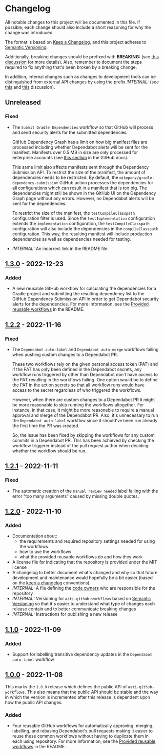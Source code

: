 # Changelog

All notable changes to this project will be documented in this file. If possible, each change should also include a
short reasoning for why the change was introduced.

The format is based on [Keep a Changelog](https://keepachangelog.com/en/1.1.0/), and this project adheres to
[Semantic Versioning](https://semver.org/spec/v2.0.0.html).

Additionally, breaking changes should be prefixed with **BREAKING:** (see [this discussion](https://github.com/olivierlacan/keep-a-changelog/issues/41)
for more details). Also, remember to document the steps required to fix anything that's been broken by a breaking
change.

In addition, internal changes such as changes to development tools can be distinguished from external API changes by
using the prefix _INTERNAL:_ (see [this](https://github.com/olivierlacan/keep-a-changelog/issues/163) and
[this](https://github.com/olivierlacan/keep-a-changelog/issues/30) discussion).

## Unreleased

<!-- List the changes in your PR under the Unreleased title. You can also copy this list to your PR summary. -->

### Fixed

- The `Submit Gradle Dependencies` workflow so that GitHub will process and send security alerts for the submitted
  dependencies.

  GitHub Dependency Graph has a limit on how big manifest files are processed including whether Dependabot alerts will
  be sent for the manifest. Manifests over 0.5 MB in size are only processed for enterprise accounts (see
  [this section](https://docs.github.com/en/code-security/supply-chain-security/understanding-your-software-supply-chain/troubleshooting-the-dependency-graph#are-there-limits-which-affect-the-dependency-graph-data)
  in the GitHub docs).

  This same limit also affects manifests sent through the Dependency Submission API. To restrict the size of the
  manifest, the amount of dependencies needs to be restricted. By default, the `mikepenz/gradle-dependency-submission`
  GitHub action processes the dependencies for all configurations which can result in a manifest that is too big. The
  dependencies might still be shown in the GitHub UI on the Dependency Graph page without any errors. However, no
  Dependabot alerts will be sent for the dependencies.

  To restrict the size of the manifest, the `testCompileClasspath` configuration filter is used. Since the
  `testImplementation` configuration extends the `implementation` configuration, the `testCompileClasspath`
  configuration will also include the dependencies in the `compileClasspath` configuration. This way, the resulting
  manifest will include production dependencies as well as dependencies needed for testing.
- _INTERNAL:_ An incorrect link in the README file

## <a name="1.3.0"/>[1.3.0] - 2022-12-23

### Added

- A new reusable GitHub workflow for calculating the dependencies for a Gradle project and submitting the resulting
  dependency list to the GitHub Dependency Submission API in order to get Dependabot security alerts for the
  dependencies. For more information, see the [Provided reusable workflows](README.md#provided-reusable-workflows) in
  the README.

## <a name="1.2.2"/>[1.2.2] - 2022-11-16

### Fixed

- The `Dependabot auto-label` and `Dependabot auto-merge` workflows failing when pushing custom changes to a Dependabot
  PR.

  These two workflows rely on the given personal access token (PAT) and if the PAT has only been defined in the
  Dependabot secrets, any workflow runs triggered by other than Dependabot don't have access to the PAT resulting in the
  workflows failing. One option would be to define the PAT in the action secrets so that all workflow runs would have
  access to the secret regardless of who triggered the workflows.

  However, when there are custom changes to a Dependabot PR it might be more reasonable to skip running the workflows
  altogether. For instance, in that case, it might be more reasonable to require a manual approval and merge of the
  Dependabot PR. Also, it's unnecessary to run the `Dependabot auto-label` workflow since it should've been run already
  the first time the PR was created.

  So, the issue has been fixed by skipping the workflows for any custom commits in a Dependabot PR. This has been
  achieved by checking the workflow triggerer instead of the pull request author when deciding whether the workflow
  should be run.

## <a name="1.2.1"/>[1.2.1] - 2022-11-11

### Fixed

- The automatic creation of the `manual review needed` label failing with the error "too many arguments" caused by
  missing double quotes.

## <a name="1.2.0"/>[1.2.0] - 2022-11-10

### Added

- Documentation about:
  - the requirements and required repository settings needed for using the workflows
  - how to use the workflows
  - what the provided reusable workflows do and how they work
- A license file for indicating that the repository is provided under the MIT license
- A changelog to better document what's changed and why so that future development and maintenance would hopefully be
  a bit easier (based on the [keep a changelog](https://keepachangelog.com) conventions)
- _INTERNAL:_ A file defining the [code owners](https://docs.github.com/en/repositories/managing-your-repositorys-settings-and-features/customizing-your-repository/about-code-owners)
  who are responsible for the repository
- _INTERNAL:_ Versioning for `asti-github-workflows` based on [Semantic Versioning](https://semver.org) so that it's
  easier to understand what type of changes each release contain and to better communicate breaking changes
- _INTERNAL:_ Instructions for publishing a new release

## <a name="1.1.0"/>[1.1.0] - 2022-11-09

### Added

- Support for labelling transitive dependency updates in the `Dependabot auto-label` workflow

## <a name="1.0.0"/>[1.0.0] - 2022-11-08

This marks the `1.0.0` release which defines the public API of `asti-github-workflows`. This also means that the public
API should be stable and the way in which the version is incremented after this release is dependent upon how the public
API changes.

### Added

- Four reusable GitHub workflows for automatically approving, merging, labelling, and rebasing Dependabot's pull
  requests making it easier to reuse these common workflows without having to duplicate them in each using repository.
  For more information, see the [Provided reusable workflows](README.md#provided-reusable-workflows) in the README.

[1.3.0]: https://github.com/helkasko/asti-github-workflows/compare/v1.2.2...v1.3.0
[1.2.2]: https://github.com/helkasko/asti-github-workflows/compare/v1.2.1...v1.2.2
[1.2.1]: https://github.com/helkasko/asti-github-workflows/compare/v1.2.0...v1.2.1
[1.2.0]: https://github.com/helkasko/asti-github-workflows/compare/v1.1.0...v1.2.0
[1.1.0]: https://github.com/helkasko/asti-github-workflows/compare/v1.0.0...v1.1.0
[1.0.0]: https://github.com/helkasko/asti-github-workflows/releases/tag/v1.0.0
